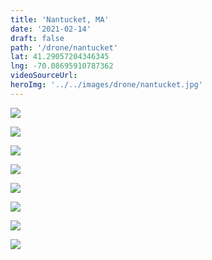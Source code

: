 ```yaml
---
title: 'Nantucket, MA'
date: '2021-02-14'
draft: false
path: '/drone/nantucket'
lat: 41.29057204346345
lng: -70.08695910787362
videoSourceUrl:
heroImg: '../../images/drone/nantucket.jpg'
---
```


![](https://files.nickmonaco.me/drone/nantucket/DJI_0076.JPG)

![](https://files.nickmonaco.me/drone/nantucket/DJI_0073.JPG)

![](https://files.nickmonaco.me/drone/nantucket/DJI_0040.JPG)

![](https://files.nickmonaco.me/drone/nantucket/DJI_0092.JPG)

![](https://files.nickmonaco.me/drone/nantucket/DJI_0084.JPG)

![](https://files.nickmonaco.me/drone/nantucket/DJI_0074.JPG)

![](https://files.nickmonaco.me/drone/nantucket/DJI_0069.JPG)

![](https://files.nickmonaco.me/drone/nantucket/DJI_0059.JPG)
